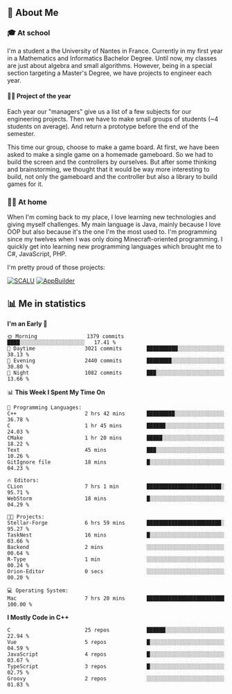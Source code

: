 ## 👀 About Me

### 🎓 At school

I'm a student a the University of Nantes in France. Currently in my first year in a Mathematics and Informatics Bachelor Degree. Until now, my classes are just about algebra and small algorithms. However, being in a special section targeting a Master's Degree, we have projects to engineer each year. 

#### 🔧🔬 Project of the year

Each year our "managers" give us a list of a few subjects for our engineering projects. Then we have to make small groups of students (~4 students on average). And return a prototype before the end of the semester.

This time our group, choose to make a game board. At first, we have been asked to make a single game on a homemade gameboard. So we had to build the screen and the controllers by ourselves. 
But after some thinking and brainstorming, we thought that it would be way more interesting to build, not only the gameboard and the controller but also a library to build games for it.

### 👨‍💻 At home

When I'm coming back to my place, I love learning new technologies and giving myself challenges. My main language is Java, mainly because I love OOP but also because it's the one I'm the most used to. I'm programming since my twelves when I was only doing Minecraft-oriented programming.  I quickly get into learning new programming languages which brought me to C#, JavaScript, PHP. 

I'm pretty proud of those projects:

[![SCALU](https://github-readme-stats.vercel.app/api/pin?username=renardfute&repo=SCALU)](https://github.com/renardfute/scalu)
[![AppBuilder](https://github-readme-stats.vercel.app/api/pin?username=pulsedev2&repo=AppBuilder)](https://github.com/pulsedev2/AppBuilder)

## 📊 Me in statistics
<!--START_SECTION:waka-->
**I'm an Early 🐤** 

```text
🌞 Morning                1379 commits        ████░░░░░░░░░░░░░░░░░░░░░   17.41 % 
🌆 Daytime                3021 commits        ██████████░░░░░░░░░░░░░░░   38.13 % 
🌃 Evening                2440 commits        ████████░░░░░░░░░░░░░░░░░   30.80 % 
🌙 Night                  1082 commits        ███░░░░░░░░░░░░░░░░░░░░░░   13.66 % 
```


📊 **This Week I Spent My Time On** 

```text
💬 Programming Languages: 
C++                      2 hrs 42 mins       █████████░░░░░░░░░░░░░░░░   36.78 % 
C                        1 hr 45 mins        ██████░░░░░░░░░░░░░░░░░░░   24.03 % 
CMake                    1 hr 20 mins        █████░░░░░░░░░░░░░░░░░░░░   18.22 % 
Text                     45 mins             ███░░░░░░░░░░░░░░░░░░░░░░   10.26 % 
GitIgnore file           18 mins             █░░░░░░░░░░░░░░░░░░░░░░░░   04.23 % 

🔥 Editors: 
CLion                    7 hrs 1 min         ████████████████████████░   95.71 % 
WebStorm                 18 mins             █░░░░░░░░░░░░░░░░░░░░░░░░   04.29 % 

🐱‍💻 Projects: 
Stellar-Forge            6 hrs 59 mins       ████████████████████████░   95.27 % 
TaskNest                 16 mins             █░░░░░░░░░░░░░░░░░░░░░░░░   03.66 % 
Backend                  2 mins              ░░░░░░░░░░░░░░░░░░░░░░░░░   00.64 % 
R-Type                   1 min               ░░░░░░░░░░░░░░░░░░░░░░░░░   00.24 % 
Orion-Editor             0 secs              ░░░░░░░░░░░░░░░░░░░░░░░░░   00.20 % 

💻 Operating System: 
Mac                      7 hrs 20 mins       █████████████████████████   100.00 % 
```

**I Mostly Code in C++** 

```text
C                        25 repos            ██████░░░░░░░░░░░░░░░░░░░   22.94 % 
Vue                      5 repos             █░░░░░░░░░░░░░░░░░░░░░░░░   04.59 % 
JavaScript               4 repos             █░░░░░░░░░░░░░░░░░░░░░░░░   03.67 % 
TypeScript               3 repos             █░░░░░░░░░░░░░░░░░░░░░░░░   02.75 % 
Groovy                   2 repos             ░░░░░░░░░░░░░░░░░░░░░░░░░   01.83 % 
```




<!--END_SECTION:waka-->
